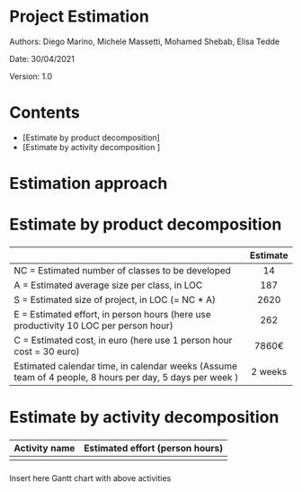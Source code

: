 # Project Estimation

Authors: Diego Marino, Michele Massetti, Mohamed Shebab, Elisa Tedde

Date: 30/04/2021

Version: 1.0

# Contents

- [Estimate by product decomposition]
- [Estimate by activity decomposition ]

# Estimation approach

# Estimate by product decomposition

###

|                                                                                                         | Estimate |
| ------------------------------------------------------------------------------------------------------- | :------: |
| NC = Estimated number of classes to be developed                                                        |    14    |
| A = Estimated average size per class, in LOC                                                            |   187    |
| S = Estimated size of project, in LOC (= NC \* A)                                                       |   2620   |
| E = Estimated effort, in person hours (here use productivity 10 LOC per person hour)                    |   262    |
| C = Estimated cost, in euro (here use 1 person hour cost = 30 euro)                                     |  7860€   |
| Estimated calendar time, in calendar weeks (Assume team of 4 people, 8 hours per day, 5 days per week ) | 2 weeks  |

# Estimate by activity decomposition
### 
|         Activity name    | Estimated effort (person hours)   |             
| ----------- | ------------------------------- | 
| | |
###
Insert here Gantt chart with above activities
